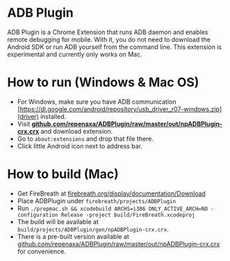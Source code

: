 # ADB Plugin

ADB Plugin is a Chrome Extension that runs ADB daemon and enables remote debugging for mobile. With it, you do not need to download the Android SDK or run ADB yourself from the command line. This extension is experimental and currently only works on Mac.

# How to run (Windows & Mac OS)
- For Windows, make sure you have ADB communication [https://dl.google.com/android/repository/usb_driver_r07-windows.zip](driver) installed.
- Visit **[github.com/repenaxa/ADBPlugin/raw/master/out/npADBPlugin-crx.crx](https://github.com/repenaxa/ADBPlugin/raw/master/out/npADBPlugin-crx.crx)** and download extension.
- Go to `about:extensions` and drop that file there.
- Click little Android icon next to address bar.

# How to build (Mac)
- Get FireBreath at [firebreath.org/display/documentation/Download](http://www.firebreath.org/display/documentation/Download)
- Place ADBPlugin under `firebreath/projects/ADBPlugin`
- Run `./prepmac.sh && xcodebuild ARCHS=i386 ONLY_ACTIVE_ARCH=NO -configuration Release -project build/FireBreath.xcodeproj`
- The build will be available at `build/projects/ADBPlugin/gen/npADBPlugin-crx.crx`.
- There is a pre-built version available at [github.com/repenaxa/ADBPlugin/raw/master/out/npADBPlugin-crx.crx](https://github.com/repenaxa/ADBPlugin/raw/master/out/npADBPlugin-crx.crx) for convenience. 
